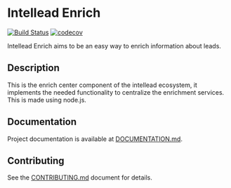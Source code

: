 # Intellead Enrich

[![Build Status](https://travis-ci.org/intellead/intellead-enrich.svg?branch=master)](https://travis-ci.org/intellead/intellead-enrich)
[![codecov](https://codecov.io/gh/intellead/intellead-enrich/branch/master/graph/badge.svg)](https://codecov.io/gh/intellead/intellead-enrich)

Intellead Enrich aims to be an easy way to enrich information about leads.

## Description

This is the enrich center component of the intellead ecosystem, it implements the needed functionality to centralize the enrichment services.
This is made using node.js.

## Documentation

Project documentation is available at [DOCUMENTATION.md](./DOCUMENTATION.md).

## Contributing

See the [CONTRIBUTING.md](./CONTRIBUTING.md) document for details.
